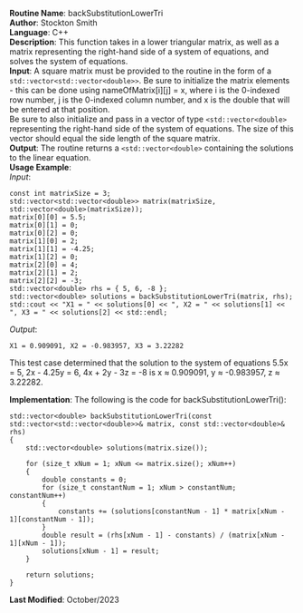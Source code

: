 **Routine Name**: backSubstitutionLowerTri  
**Author**: Stockton Smith  
**Language**: C++  
**Description**: This function takes in a lower triangular matrix, as well as a matrix representing the right-hand side of a system of equations, and solves the system of equations.  
**Input**: A square matrix must be provided to the routine in the form of a `std::vector<std::vector<double>>`. Be sure to initialize the matrix elements - this can be done using nameOfMatrix[i][j] = x, where i is the 0-indexed row number, j is the 0-indexed column number, and x is the double that will be entered at that position.  
Be sure to also initialize and pass in a vector of type `<std::vector<double>` representing the right-hand side of the system of equations. The size of this vector should equal the side length of the square matrix.    
**Output**: The routine returns a `<std::vector<double>` containing the solutions to the linear equation.  
**Usage Example**:  
*Input*:  

    const int matrixSize = 3;
    std::vector<std::vector<double>> matrix(matrixSize, std::vector<double>(matrixSize));
    matrix[0][0] = 5.5;
    matrix[0][1] = 0;
    matrix[0][2] = 0;
    matrix[1][0] = 2;
    matrix[1][1] = -4.25;
    matrix[1][2] = 0;
    matrix[2][0] = 4;
    matrix[2][1] = 2;
    matrix[2][2] = -3;
    std::vector<double> rhs = { 5, 6, -8 };
    std::vector<double> solutions = backSubstitutionLowerTri(matrix, rhs);
    std::cout << "X1 = " << solutions[0] << ", X2 = " << solutions[1] << ", X3 = " << solutions[2] << std::endl;

*Output*:  

    X1 = 0.909091, X2 = -0.983957, X3 = 3.22282

This test case determined that the solution to the system of equations 5.5x = 5, 2x - 4.25y = 6, 4x + 2y - 3z = -8 is x ≈ 0.909091, y ≈ -0.983957, z ≈ 3.22282.

**Implementation**: The following is the code for backSubstitutionLowerTri():  

    std::vector<double> backSubstitutionLowerTri(const std::vector<std::vector<double>>& matrix, const std::vector<double>& rhs)
    {
	    std::vector<double> solutions(matrix.size());

	    for (size_t xNum = 1; xNum <= matrix.size(); xNum++)
	    {
		    double constants = 0;
		    for (size_t constantNum = 1; xNum > constantNum; constantNum++)
		    {
			    constants += (solutions[constantNum - 1] * matrix[xNum - 1][constantNum - 1]);
		    }
		    double result = (rhs[xNum - 1] - constants) / (matrix[xNum - 1][xNum - 1]);
		    solutions[xNum - 1] = result;
	    }

	    return solutions;
    }

**Last Modified**: October/2023